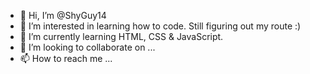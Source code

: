- 👋 Hi, I’m @ShyGuy14
- 👀 I’m interested in learning how to code. Still figuring out my route :)
- 🌱 I’m currently learning HTML, CSS & JavaScript.
- 💞️ I’m looking to collaborate on ...
- 📫 How to reach me ...

<!---
ShyGuy14/ShyGuy14 is a ✨ special ✨ repository because its `README.md` (this file) appears on your GitHub profile.
You can click the Preview link to take a look at your changes.
--->
